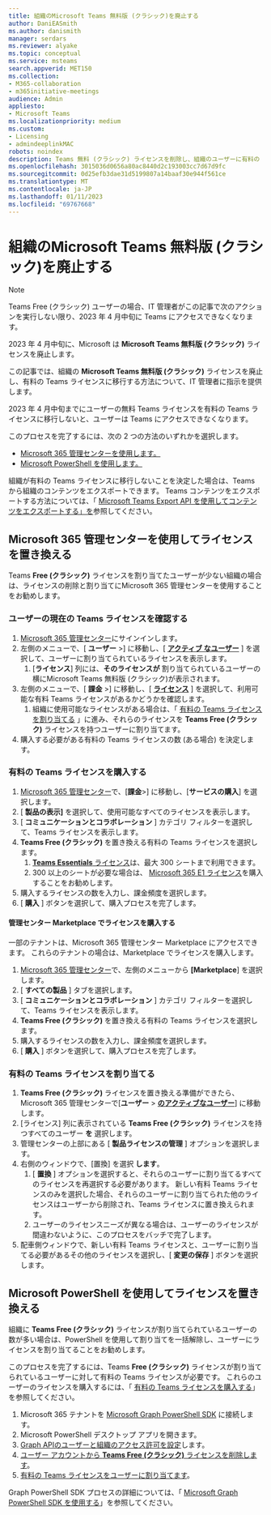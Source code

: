 ```yaml
---
title: 組織のMicrosoft Teams 無料版 (クラシック)を廃止する
author: DaniEASmith
ms.author: danismith
manager: serdars
ms.reviewer: alyake
ms.topic: conceptual
ms.service: msteams
search.appverid: MET150
ms.collection:
- M365-collaboration
- m365initiative-meetings
audience: Admin
appliesto:
- Microsoft Teams
ms.localizationpriority: medium
ms.custom:
- Licensing
- admindeeplinkMAC
robots: noindex
description: Teams 無料 (クラシック) ライセンスを削除し、組織のユーザーに有料の Teams ライセンスを割り当てる方法について説明します。
ms.openlocfilehash: 3015036d0656a80ac8440d2c193003cc7d67d9fc
ms.sourcegitcommit: 0d25efb3dae31d5199807a14baaf30e944f561ce
ms.translationtype: MT
ms.contentlocale: ja-JP
ms.lasthandoff: 01/11/2023
ms.locfileid: "69767668"
---
```

# <a name="retire-microsoft-teams-free-classic-for-your-organization"></a>組織のMicrosoft Teams 無料版 (クラシック)を廃止する

> [!NOTE]
> Teams Free (クラシック) ユーザーの場合、IT 管理者がこの記事で次のアクションを実行しない限り、2023 年 4 月中旬に Teams にアクセスできなくなります。

2023 年 4 月中旬に、Microsoft は **Microsoft Teams 無料版 (クラシック)** ライセンスを廃止します。

この記事では、組織の **Microsoft Teams 無料版 (クラシック)** ライセンスを廃止し、有料の Teams ライセンスに移行する方法について、IT 管理者に指示を提供します。

2023 年 4 月中旬までにユーザーの無料 Teams ライセンスを有料の Teams ライセンスに移行しないと、ユーザーは Teams にアクセスできなくなります。

このプロセスを完了するには、次の 2 つの方法のいずれかを選択します。

- [Microsoft 365 管理センターを使用します。](#use-microsoft-365-admin-center-to-replace-licenses)
- [Microsoft PowerShell を使用します。](#use-microsoft-powershell-to-replace-licenses)

組織が有料の Teams ライセンスに移行しないことを決定した場合は、Teams から組織のコンテンツをエクスポートできます。 Teams コンテンツをエクスポートする方法については、「 [Microsoft Teams Export API を使用してコンテンツをエクスポートする」を](/microsoftteams/export-teams-content)参照してください。

## <a name="use-microsoft-365-admin-center-to-replace-licenses"></a>Microsoft 365 管理センターを使用してライセンスを置き換える

Teams **Free (クラシック)** ライセンスを割り当てたユーザーが少ない組織の場合は、ライセンスの削除と割り当てにMicrosoft 365 管理センターを使用することをお勧めします。

### <a name="check-users-current-teams-licensing"></a>ユーザーの現在の Teams ライセンスを確認する

1. [Microsoft 365 管理センター](https://go.microsoft.com/fwlink/p/?linkid=2024339)にサインインします。
1. 左側のメニューで、[ **ユーザー** >] に移動し、[ [**アクティブ なユーザー**](https://go.microsoft.com/fwlink/p/?linkid=834822) ] を選択して、ユーザーに割り当てられているライセンスを表示します。
    1. [**ライセンス**] 列には、**そのライセンスが** 割り当てられているユーザーの横にMicrosoft Teams 無料版 (クラシック)が表示されます。
1. 左側のメニューで、[ **課金** >] に移動し、[ [**ライセンス**](https://go.microsoft.com/fwlink/p/?linkid=842264) ] を選択して、利用可能な有料 Teams ライセンスがあるかどうかを確認します。
    1. 組織に使用可能なライセンスがある場合は、「 [有料の Teams ライセンスを割り当てる](#assign-paid-teams-licenses) 」に進み、それらのライセンスを **Teams Free (クラシック)** ライセンスを持つユーザーに割り当てます。
1. 購入する必要がある有料の Teams ライセンスの数 (ある場合) を決定します。

### <a name="purchase-paid-teams-licenses"></a>有料の Teams ライセンスを購入する

1. [Microsoft 365 管理センター](https://go.microsoft.com/fwlink/p/?linkid=2024339)で、[**課金**>] に移動し、[**サービスの購入**] を選択します。
1. [ **製品の表示]** を選択して、使用可能なすべてのライセンスを表示します。
1. [ **コミュニケーションとコラボレーション** ] カテゴリ フィルターを選択して、Teams ライセンスを表示します。
1. **Teams Free (クラシック)** を置き換える有料の Teams ライセンスを選択します。
    1. [**Teams Essentials** ライセンス](https://admin.microsoft.com/adminportal/home#/catalog/offer-details/microsoft-teams-essentials-aad-identity-/2D7C59AC-F814-43E0-8E8E-E4EA91A09CAF)は、最大 300 シートまで利用できます。
    1. 300 以上のシートが必要な場合は、 [Microsoft 365 E1 ライセンス](https://admin.microsoft.com/Adminportal/Home#/catalog/offer-details/office-365-e1/CF4A479A-2119-4EF2-83D1-37CF8460EADA)を購入することをお勧めします。
1. 購入するライセンスの数を入力し、課金頻度を選択します。
1. [ **購入** ] ボタンを選択して、購入プロセスを完了します。

#### <a name="purchase-licenses-in-the-admin-center-marketplace"></a>管理センター Marketplace でライセンスを購入する

一部のテナントは、Microsoft 365 管理センター Marketplace にアクセスできます。 これらのテナントの場合は、Marketplace でライセンスを購入します。

1. [Microsoft 365 管理センター](https://go.microsoft.com/fwlink/p/?linkid=2024339)で、左側のメニューから **[Marketplace**] を選択します。
1. [ **すべての製品** ] タブを選択します。
1. [ **コミュニケーションとコラボレーション** ] カテゴリ フィルターを選択して、Teams ライセンスを表示します。
1. **Teams Free (クラシック)** を置き換える有料の Teams ライセンスを選択します。
1. 購入するライセンスの数を入力し、課金頻度を選択します。
1. [ **購入** ] ボタンを選択して、購入プロセスを完了します。

### <a name="assign-paid-teams-licenses"></a>有料の Teams ライセンスを割り当てる

1. **Teams Free (クラシック)** ライセンスを置き換える準備ができたら、Microsoft 365 管理センターで[**ユーザー** > [**のアクティブなユーザー**](https://admin.microsoft.com/adminportal/home#/users)] に移動します。
1. [ライセンス] 列に表示されている **Teams Free (クラシック)** ライセンスを持つすべてのユーザー **を** 選択します。
1. 管理センターの上部にある [ **製品ライセンスの管理** ] オプションを選択します。
1. 右側のウィンドウで、[置換] を選択 **します**。
    1. [ **置換** ] オプションを選択すると、それらのユーザーに割り当てるすべてのライセンスを再選択する必要があります。 新しい有料 Teams ライセンスのみを選択した場合、それらのユーザーに割り当てられた他のライセンスはユーザーから削除され、Teams ライセンスに置き換えられます。
    1. ユーザーのライセンスニーズが異なる場合は、ユーザーのライセンスが間違わないように、このプロセスをバッチで完了します。
1. 配車側ウィンドウで、新しい有料 Teams ライセンスと、ユーザーに割り当てる必要があるその他のライセンスを選択し、[ **変更の保存** ] ボタンを選択します。

## <a name="use-microsoft-powershell-to-replace-licenses"></a>Microsoft PowerShell を使用してライセンスを置き換える

組織に **Teams Free (クラシック)** ライセンスが割り当てられているユーザーの数が多い場合は、PowerShell を使用して割り当てを一括解除し、ユーザーにライセンスを割り当てることをお勧めします。

このプロセスを完了するには、Teams **Free (クラシック)** ライセンスが割り当てられているユーザーに対して有料の Teams ライセンスが必要です。 これらのユーザーのライセンスを購入するには、「 [有料の Teams ライセンスを購入する](#purchase-paid-teams-licenses)」を参照してください。

1. Microsoft 365 テナントを [Microsoft Graph PowerShell SDK](/powershell/microsoftgraph/get-started) に接続します。
1. Microsoft PowerShell デスクトップ アプリを開きます。
1. [Graph APIのユーザーと組織のアクセス許可を設定](/microsoft-365/enterprise/remove-licenses-from-user-accounts-with-microsoft-365-powershell#use-the-microsoft-graph-powershell-sdk)します。
1. [ユーザー アカウントから **Teams Free (クラシック)** ライセンスを削除します](/microsoft-365/enterprise/remove-licenses-from-user-accounts-with-microsoft-365-powershell#removing-licenses-from-user-accounts)。
1. [有料の Teams ライセンスをユーザーに割り当てます](/microsoft-365/enterprise/assign-licenses-to-user-accounts-with-microsoft-365-powershell#assigning-licenses-to-user-accounts)。

Graph PowerShell SDK プロセスの詳細については、「 [Microsoft Graph PowerShell SDK を使用する](/microsoft-365/enterprise/view-licenses-and-services-with-microsoft-365-powershell)」を参照してください。

